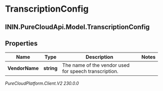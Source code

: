 # TranscriptionConfig

## ININ.PureCloudApi.Model.TranscriptionConfig

## Properties

|Name | Type | Description | Notes|
|------------ | ------------- | ------------- | -------------|
| **VendorName** | **string** | The name of the vendor used for speech transcription. | |



_PureCloudPlatform.Client.V2 230.0.0_
